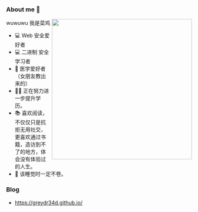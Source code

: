 ### About me 👋

wuwuwu 我是菜鸡 <img align='right' src="https://github-readme-stats.vercel.app/api?username=GreyDr34d&theme=vue&show_icons=true" width="380">

<!--
**GreyDr34d/GreyDr34d** is a ✨ _special_ ✨ repository because its `README.md` (this file) appears on your GitHub profile.

Here are some ideas to get you started:

- 🔭 I’m currently working on ...
- 🌱 I’m currently learning ...
- 👯 I’m looking to collaborate on ...
- 🤔 I’m looking for help with ...
- 💬 Ask me about ...
- 📫 How to reach me: ...
- 😄 Pronouns: ...
- ⚡ Fun fact: ...
-->
- 💻 Web 安全爱好者
- 💻 二进制 安全学习者
- 🏥 医学爱好者（女朋友教出来的）
- 👨‍🎓 正在努力进一步提升学历。
- 📚 喜欢阅读，不仅仅只是抗拒无用社交，更喜欢通过书籍，造访到不了的地方，体会没有体验过的人生。
- 🛌 该睡觉时一定不卷。

### Blog
- https://greydr34d.github.io/
